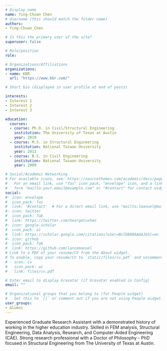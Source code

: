 ```yaml
---
# Display name
name: Ying-Chuan Chen
# Username (this should match the folder name)
authors:
- Ying-Chuan_Chen

# Is this the primary user of the site?
superuser: false

# Role/position
role: 

# Organizations/Affiliations
organizations:
- name: KBR
  url: "https://www.kbr.com/"

# Short bio (displayed in user profile at end of posts)

interests:
- Interest 1
- Interest 2
- Interest 3

education:
  courses:
  - course: Ph.D. in Civil/Structural Engineering
    institution: The University of Texas at Austin
    year: 2019
  - course: M.S. in Structural Engineering
    institution: National Taiwan University
    year: 2011
  - course: B.S. in Civil Engineering
    institution: National Taiwan University
    year: 2009

# Social/Academic Networking
# For available icons, see: https://sourcethemes.com/academic/docs/page-builder/#icons
#   For an email link, use "fas" icon pack, "envelope" icon, and a link in the
#   form "mailto:your-email@example.com" or "#contact" for contact widget.
social:
#- icon: envelope
#  icon_pack: fas
#  link: '#contact'  # For a direct email link, use "mailto:lmanuel@mail.utexas.edu".
#- icon: twitter
#  icon_pack: fab
#  link: https://twitter.com/GeorgeCushen
#- icon: google-scholar
#  icon_pack: ai
#  link: https://scholar.google.com/citations?user=NvlDB08AAAAJ&hl=en
#- icon: github
#  icon_pack: fab
#  link: https://github.com/lancemanuel
# Link to a PDF of your resume/CV from the About widget.
# To enable, copy your resume/CV to `static/files/cv.pdf` and uncomment the lines below.
# - icon: cv
#   icon_pack: ai
#   link: files/cv.pdf

# Enter email to display Gravatar (if Gravatar enabled in Config)
email: ""

# Organizational groups that you belong to (for People widget)
#   Set this to `[]` or comment out if you are not using People widget.
user_groups:
- Alumni
---
```

Experienced Graduate Research Assistant with a demonstrated history of working in the higher education industry. Skilled in FEM analysis, Structural Engineering, Data Analysis, Research, and Computer-Aided Engineering (CAE). Strong research professional with a Doctor of Philosophy - PhD focused in Structural Engineering from The University of Texas at Austin. 
